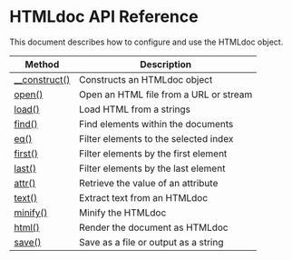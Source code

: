 # HTMLdoc API Reference

This document describes how to configure and use the HTMLdoc object.

| Method							| Description 								|
|-----------------------------------|-------------------------------------------|
| [__construct()](construct.md)		| Constructs an HTMLdoc object 				|
| [open()](open.md)					| Open an HTML file from a URL or stream 	|
| [load()](load.md)					| Load HTML from a strings					|
| [find()](find.md)					| Find elements within the documents		|
| [eq()](eq.md)						| Filter elements to the selected index		|
| [first()](first.md)				| Filter elements by the first element		|
| [last()](last.md)					| Filter elements by the last element		|
| [attr()](attr.md)					| Retrieve the value of an attribute		|
| [text()](text.md)					| Extract text from an HTMLdoc		 		|
| [minify()](minify.md)				| Minify the HTMLdoc						|
| [html()](html.md)					| Render the document as HTMLdoc	 		|
| [save()](save.md)					| Save as a file or output as a string 		|
